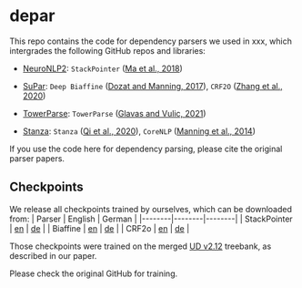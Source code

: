 # depar

This repo contains the code for dependency parsers we used in xxx, which intergrades the following GitHub repos and libraries:

* [NeuroNLP2](https://github.com/XuezheMax/NeuroNLP2): `StackPointer` ([Ma et al., 2018](https://aclanthology.org/P18-1130/))

* [SuPar](https://github.com/yzhangcs/parser): `Deep Biaffine` ([Dozat and Manning, 2017](https://openreview.net/forum?id=Hk95PK9le)), `CRF2O` ([Zhang et al., 2020](https://aclanthology.org/2020.acl-main.302/))
  
* [TowerParse](https://github.com/codogogo/towerparse): `TowerParse` ([Glavas and Vulic, 2021](https://aclanthology.org/2021.findings-acl.431/))

* [Stanza](https://stanfordnlp.github.io/stanza/): `Stanza` ([Qi et al., 2020](https://arxiv.org/abs/2003.07082)), `CoreNLP` ([Manning et al., 2014](https://aclanthology.org/P14-5010/))

If you use the code here for dependency parsing, please cite the original parser papers.

## Checkpoints

We release all checkpoints trained by ourselves, which can be downloaded from:
| Parser | English | German |
|--------|--------|--------|
| StackPointer | [en](https://drive.google.com/file/d/1B4IItwuN5TQzWtSXEeEidtbrQZVW-AUu/view?usp=sharing) | [de](https://drive.google.com/file/d/13ISEZvAeAWX-7f6sJE4c-CRVkmaBd-GU/view?usp=sharing) |
| Biaffine | [en](https://drive.google.com/file/d/17rWkylDxDeSFWbU404wQQYA7XW8xP5fV/view?usp=sharing) | [de](https://drive.google.com/file/d/1MGTI4UIPmc-n8CBHXG3aTtsOPay59_xs/view?usp=sharing) |
| CRF2o | [en](https://drive.google.com/file/d/11npLVAwl2TCiWJXZ707JKEstctV1n3Z4/view?usp=sharing) | [de](https://drive.google.com/file/d/13NtQqyTv96rjCHMoNsras___COFSmUSy/view?usp=sharing) |


Those checkpoints were trained on the merged [UD v2.12](https://lindat.mff.cuni.cz/repository/xmlui/handle/11234/1-5150) treebank, as described in our paper.

Please check the original GitHub for training. 
